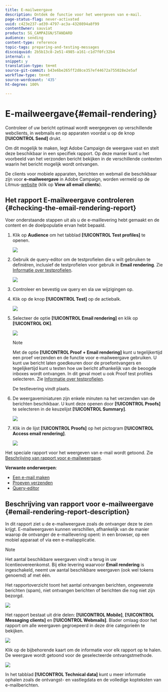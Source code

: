 ```yaml
---
title: E-mailweergave
description: Ontdek de functie voor het weergeven van e-mail.
page-status-flag: never-activated
uuid: c423e237-ad39-4797-ac3a-4320894a8f99
contentOwner: sauviat
products: SG_CAMPAIGN/STANDARD
audience: sending
content-type: reference
topic-tags: preparing-and-testing-messages
discoiquuid: 2b5b13c8-2e51-4985-a161-c1d7f0fc32b4
internal: n
snippet: y
translation-type: tm+mt
source-git-commit: b43e6be265ff2d8ce357ef44672a755028e2e5af
workflow-type: tm+mt
source-wordcount: '435'
ht-degree: 100%

---
```



# E-mailweergave{#email-rendering}

Controleer of uw bericht optimaal wordt weergegeven op verschillende webclients, in webmails en op apparaten voordat u op de knop **[!UICONTROL Send]** drukt.

Om dit mogelijk te maken, legt Adobe Campaign de weergave vast en stelt deze beschikbaar in een specifiek rapport. Op deze manier kunt u het voorbeeld van het verzonden bericht bekijken in de verschillende contexten waarin het bericht mogelijk wordt ontvangen.

De clients voor mobiele apparaten, berichten en webmail die beschikbaar zijn voor **e-mailweergave** in Adobe Campaign, worden vermeld op de Litmus-[website](https://litmus.com/email-testing) (klik op **View all email clients**).

## Het rapport E-mailweergave controleren {#checking-the-email-rendering-report}

Voer onderstaande stappen uit als u de e-maillevering hebt gemaakt en de content en de doelpopulatie ervan hebt bepaald.

1. Klik op **Audience** om het tabblad **[!UICONTROL Test profiles]** te openen.

   ![](assets/email_rendering_05.png)

1. Gebruik de query-editor om de testprofielen die u wilt gebruiken te definiëren, inclusief de testprofielen voor gebruik in **Email rendering**. Zie [Informatie over testprofielen](../../audiences/using/managing-test-profiles.md).

   ![](assets/email_rendering_06.png)

1. Controleer en bevestig uw query en sla uw wijzigingen op.
1. Klik op de knop **[!UICONTROL Test]** op de actiebalk.

   ![](assets/email_rendering_07.png)

1. Selecteer de optie **[!UICONTROL Email rendering]** en klik op **[!UICONTROL OK]**.

   ![](assets/email_rendering_08.png)

   >[!NOTE]
   >
   >Met de optie **[!UICONTROL Proof + Email rendering]** kunt u tegelijkertijd een proef verzenden en de functie voor e-mailweergave gebruiken. U kunt uw bericht laten goedkeuren door de proefontvangers en tegelijkertijd kunt u testen hoe uw bericht afhankelijk van de beoogde inboxes wordt ontvangen. In dit geval moet u ook Proof test profiles selecteren. Zie [Informatie over testprofielen](../../audiences/using/managing-test-profiles.md).

   De testlevering vindt plaats.

1. De weergaveminiaturen zijn enkele minuten na het verzenden van de berichten beschikbaar. U kunt deze openen door **[!UICONTROL Proofs]** te selecteren in de keuzelijst **[!UICONTROL Summary]**.

   ![](assets/email_rendering_03.png)

1. Klik in de lijst **[!UICONTROL Proofs]** op het pictogram **[!UICONTROL Access email rendering]**.

   ![](assets/email_rendering_04.png)

Het speciale rapport voor het weergeven van e-mail wordt getoond. Zie [Beschrijving van rapport voor e-mailweergave](#email-rendering-report-description).

**Verwante onderwerpen**:

* [Een e-mail maken](../../channels/using/creating-an-email.md)
* [Proeven verzenden](../../sending/using/sending-proofs.md)
* [Query-editor](../../automating/using/editing-queries.md#about-query-editor)

## Beschrijving van rapport voor e-mailweergave {#email-rendering-report-description}

In dit rapport ziet u de e-mailweergave zoals de ontvanger deze te zien krijgt. E-mailweergaven kunnen verschillen, afhankelijk van de manier waarop de ontvanger de e-maillevering opent: in een browser, op een mobiel apparaat of via een e-mailapplicatie.

>[!NOTE]
>
>Het aantal beschikbare weergaven vindt u terug in uw licentieovereenkomst. Bij elke levering waarvoor **Email rendering** is ingeschakeld, neemt uw aantal beschikbare weergaven (ook wel tokens genoemd) af met één.

Het rapportoverzicht toont het aantal ontvangen berichten, ongewenste berichten (spam), niet ontvangen berichten of berichten die nog niet zijn bezorgd.

![](assets/inbox_rendering_report.png)

Het rapport bestaat uit drie delen: **[!UICONTROL Mobile]**, **[!UICONTROL Messaging clients]** en **[!UICONTROL Webmails]**. Blader omlaag door het rapport om alle weergaven gegroepeerd in deze drie categorieën te bekijken.

![](assets/inbox_rendering_report_3.png)

Klik op de bijbehorende kaart om de informatie voor elk rapport op te halen. De weergave wordt getoond voor de geselecteerde ontvangstmethode.

![](assets/inbox_rendering_report_2.png)

In het tabblad **[!UICONTROL Technical data]** kunt u meer informatie ophalen zoals de ontvangst- en vastlegdata en de volledige kopteksten van e-mailberichten.
